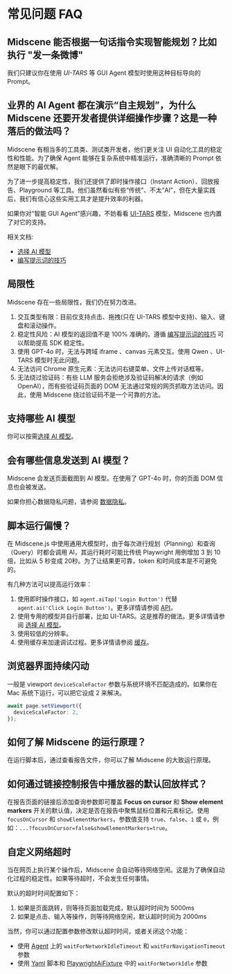 # 常见问题 FAQ

## Midscene 能否根据一句话指令实现智能规划？比如执行 "发一条微博"

我们只建议你在使用 *UI-TARS* 等 GUI Agent 模型时使用这种目标导向的 Prompt。

## 业界的 AI Agent 都在演示“自主规划”，为什么 Midscene 还要开发者提供详细操作步骤？这是一种落后的做法吗？

Midscene 有相当多的工具类、测试类开发者，他们更关注 UI 自动化工具的稳定性和性能。为了确保 Agent 能够在复杂系统中精准运行，准确清晰的 Prompt 依然是眼下的最优解。

为了进一步提高稳定性，我们还提供了即时操作接口（Instant Action）、回放报告、Playground 等工具。他们虽然看似有些“传统”、不太“AI”，但在大量实践后，我们有信心这些实用工具才是提升效率的利器。

如果你对“智能 GUI Agent”感兴趣，不妨看看 [UI-TARS](https://github.com/bytedance/ui-tars) 模型，Midscene 也内置了对它的支持。

相关文档: 
* [选择 AI 模型](./choose-a-model)
* [编写提示词的技巧](./prompting-tips)

## 局限性

Midscene 存在一些局限性，我们仍在努力改进。

1. 交互类型有限：目前仅支持点击、拖拽(只在 UI-TARS 模型中支持)、输入、键盘和滚动操作。
2. 稳定性风险：AI 模型的返回值不是 100% 准确的。遵循 [编写提示词的技巧](./prompting-tips) 可以帮助提高 SDK 稳定性。
3. 使用 GPT-4o 时，无法与跨域 iframe 、canvas 元素交互。使用 Qwen 、UI-TARS 模型时无此问题。
4. 无法访问 Chrome 原生元素：无法访问右键菜单、文件上传对话框等。
5. 无法绕过验证码：有些 LLM 服务会拒绝涉及验证码解决的请求（例如 OpenAI），而有些验证码页面的 DOM 无法通过常规的网页抓取方法访问。因此，使用 Midscene 绕过验证码不是一个可靠的方法。

## 支持哪些 AI 模型

你可以按需[选择 AI 模型](./choose-a-model)。

## 会有哪些信息发送到 AI 模型？

Midscene 会发送页面截图到 AI 模型。在使用了 GPT-4o 时，你的页面 DOM 信息也会被发送。

如果你担心数据隐私问题，请参阅 [数据隐私](./data-privacy)。

## 脚本运行偏慢？

在 Midscene.js 中使用通用大模型时，由于每次进行规划（Planning）和查询（Query）时都会调用 AI，其运行耗时可能比传统 Playwright 用例增加 3 到 10 倍，比如从 5 秒变成 20秒。为了让结果更可靠，token 和时间成本是不可避免的。

有几种方法可以提高运行效率：
1. 使用即时操作接口，如 `agent.aiTap('Login Button')` 代替 `agent.ai('Click Login Button')`。更多详情请参阅 [API](./api.mdx)。
2. 使用专用的模型并自行部署，比如 UI-TARS。这是推荐的做法。更多详情请参阅 [选择 AI 模型](./choose-a-model)。
3. 使用较低的分辨率。
4. 使用缓存来加速调试过程。更多详情请参阅 [缓存](./caching)。

## 浏览器界面持续闪动

一般是 viewport `deviceScaleFactor` 参数与系统环境不匹配造成的。如果你在 Mac 系统下运行，可以把它设成 2 来解决。

```typescript
await page.setViewport({
  deviceScaleFactor: 2,
});
```

## 如何了解 Midscene 的运行原理？

在运行脚本后，通过查看报告文件，你可以了解 Midscene 的大致运行原理。

## 如何通过链接控制报告中播放器的默认回放样式？

在报告页面的链接后添加查询参数即可覆盖 **Focus on cursor** 和 **Show element markers** 开关的默认值，决定是否在报告中聚焦鼠标位置和元素标记。使用 `focusOnCursor` 和 `showElementMarkers`，参数值支持 `true`、`false`、`1` 或 `0`，例如：`...?focusOnCursor=false&showElementMarkers=true`。

## 自定义网络超时

当在网页上执行某个操作后，Midscene 会自动等待网络空闲。这是为了确保自动化过程的稳定性。如果等待超时，不会发生任何事情。

默认的超时时间配置如下：

1. 如果是页面跳转，则等待页面加载完成，默认超时时间为 5000ms
2. 如果是点击、输入等操作，则等待网络空闲，默认超时时间为 2000ms

当然，你可以通过配置参数修改默认超时时间，或者关闭这个功能：

- 使用 [Agent](/zh/api.html#%E6%9E%84%E9%80%A0%E5%99%A8) 上的 `waitForNetworkIdleTimeout` 和 `waitForNavigationTimeout` 参数
- 使用 [Yaml](/zh/automate-with-scripts-in-yaml.html#web-%E9%83%A8%E5%88%86) 脚本和 [PlaywrightAiFixture](/zh/integrate-with-playwright.html#%E7%AC%AC%E4%BA%8C%E6%AD%A5%E6%89%A9%E5%B1%95-test-%E5%AE%9E%E4%BE%8B) 中的 `waitForNetworkIdle` 参数